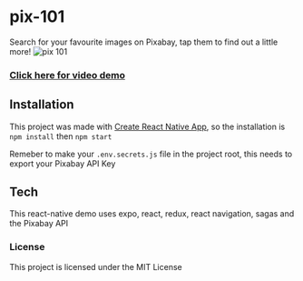 # pix-101
Search for your favourite images on Pixabay, tap them to find out a little more!
![pix 101](https://i.imgur.com/brYuGkm.png)
### [Click here for video demo](https://www.youtube.com/watch?v=f9ukf9Ghk1U&feature=youtu.be)

## Installation

This project was made with [Create React Native App](https://github.com/react-community/create-react-native-app), so the installation is  ``npm install`` then ``npm start``

Remeber to make your `.env.secrets.js` file in the project root, this needs to export your Pixabay API Key

## Tech
This react-native demo uses expo, react, redux, react navigation, sagas and the Pixabay API

### License

This project is licensed under the MIT License
